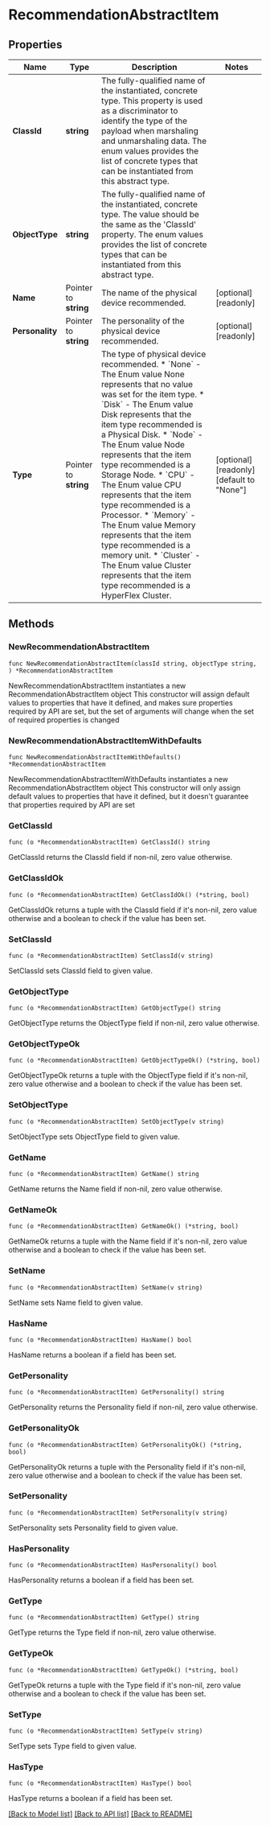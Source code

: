 # RecommendationAbstractItem

## Properties

Name | Type | Description | Notes
------------ | ------------- | ------------- | -------------
**ClassId** | **string** | The fully-qualified name of the instantiated, concrete type. This property is used as a discriminator to identify the type of the payload when marshaling and unmarshaling data. The enum values provides the list of concrete types that can be instantiated from this abstract type. | 
**ObjectType** | **string** | The fully-qualified name of the instantiated, concrete type. The value should be the same as the &#39;ClassId&#39; property. The enum values provides the list of concrete types that can be instantiated from this abstract type. | 
**Name** | Pointer to **string** | The name of the physical device recommended. | [optional] [readonly] 
**Personality** | Pointer to **string** | The personality of the physical device recommended. | [optional] [readonly] 
**Type** | Pointer to **string** | The type of physical device recommended. * &#x60;None&#x60; - The Enum value None represents that no value was set for the item type. * &#x60;Disk&#x60; - The Enum value Disk represents that the item type recommended is a Physical Disk. * &#x60;Node&#x60; - The Enum value Node represents that the item type recommended is a Storage Node. * &#x60;CPU&#x60; - The Enum value CPU represents that the item type recommended is a Processor. * &#x60;Memory&#x60; - The Enum value Memory represents that the item type recommended is a memory unit. * &#x60;Cluster&#x60; - The Enum value Cluster represents that the item type recommended is a HyperFlex Cluster. | [optional] [readonly] [default to "None"]

## Methods

### NewRecommendationAbstractItem

`func NewRecommendationAbstractItem(classId string, objectType string, ) *RecommendationAbstractItem`

NewRecommendationAbstractItem instantiates a new RecommendationAbstractItem object
This constructor will assign default values to properties that have it defined,
and makes sure properties required by API are set, but the set of arguments
will change when the set of required properties is changed

### NewRecommendationAbstractItemWithDefaults

`func NewRecommendationAbstractItemWithDefaults() *RecommendationAbstractItem`

NewRecommendationAbstractItemWithDefaults instantiates a new RecommendationAbstractItem object
This constructor will only assign default values to properties that have it defined,
but it doesn't guarantee that properties required by API are set

### GetClassId

`func (o *RecommendationAbstractItem) GetClassId() string`

GetClassId returns the ClassId field if non-nil, zero value otherwise.

### GetClassIdOk

`func (o *RecommendationAbstractItem) GetClassIdOk() (*string, bool)`

GetClassIdOk returns a tuple with the ClassId field if it's non-nil, zero value otherwise
and a boolean to check if the value has been set.

### SetClassId

`func (o *RecommendationAbstractItem) SetClassId(v string)`

SetClassId sets ClassId field to given value.


### GetObjectType

`func (o *RecommendationAbstractItem) GetObjectType() string`

GetObjectType returns the ObjectType field if non-nil, zero value otherwise.

### GetObjectTypeOk

`func (o *RecommendationAbstractItem) GetObjectTypeOk() (*string, bool)`

GetObjectTypeOk returns a tuple with the ObjectType field if it's non-nil, zero value otherwise
and a boolean to check if the value has been set.

### SetObjectType

`func (o *RecommendationAbstractItem) SetObjectType(v string)`

SetObjectType sets ObjectType field to given value.


### GetName

`func (o *RecommendationAbstractItem) GetName() string`

GetName returns the Name field if non-nil, zero value otherwise.

### GetNameOk

`func (o *RecommendationAbstractItem) GetNameOk() (*string, bool)`

GetNameOk returns a tuple with the Name field if it's non-nil, zero value otherwise
and a boolean to check if the value has been set.

### SetName

`func (o *RecommendationAbstractItem) SetName(v string)`

SetName sets Name field to given value.

### HasName

`func (o *RecommendationAbstractItem) HasName() bool`

HasName returns a boolean if a field has been set.

### GetPersonality

`func (o *RecommendationAbstractItem) GetPersonality() string`

GetPersonality returns the Personality field if non-nil, zero value otherwise.

### GetPersonalityOk

`func (o *RecommendationAbstractItem) GetPersonalityOk() (*string, bool)`

GetPersonalityOk returns a tuple with the Personality field if it's non-nil, zero value otherwise
and a boolean to check if the value has been set.

### SetPersonality

`func (o *RecommendationAbstractItem) SetPersonality(v string)`

SetPersonality sets Personality field to given value.

### HasPersonality

`func (o *RecommendationAbstractItem) HasPersonality() bool`

HasPersonality returns a boolean if a field has been set.

### GetType

`func (o *RecommendationAbstractItem) GetType() string`

GetType returns the Type field if non-nil, zero value otherwise.

### GetTypeOk

`func (o *RecommendationAbstractItem) GetTypeOk() (*string, bool)`

GetTypeOk returns a tuple with the Type field if it's non-nil, zero value otherwise
and a boolean to check if the value has been set.

### SetType

`func (o *RecommendationAbstractItem) SetType(v string)`

SetType sets Type field to given value.

### HasType

`func (o *RecommendationAbstractItem) HasType() bool`

HasType returns a boolean if a field has been set.


[[Back to Model list]](../README.md#documentation-for-models) [[Back to API list]](../README.md#documentation-for-api-endpoints) [[Back to README]](../README.md)


